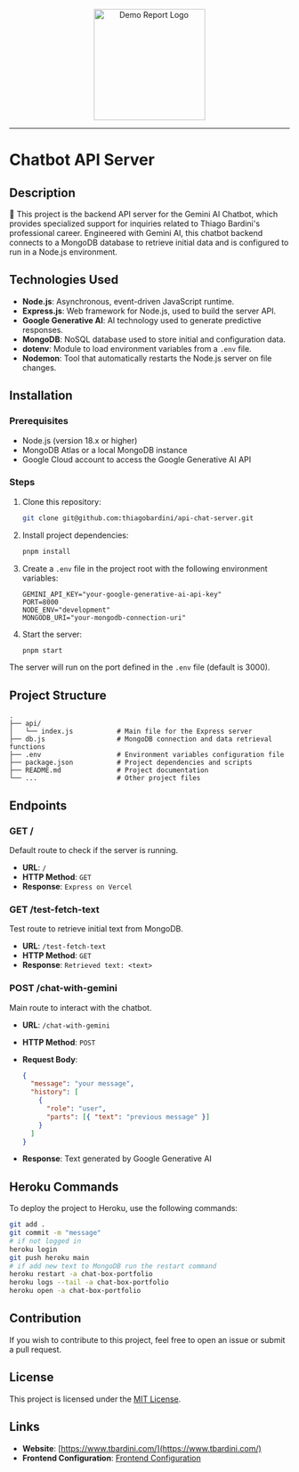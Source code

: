 <p align="center">
<img src="https://www.tbardini.com/assets/TBardini-dot-dark-MIMyJ2zW.png" width="200" alt="Demo Report Logo">
</p>

---

# Chatbot API Server

## Description

🤖 This project is the backend API server for the Gemini AI Chatbot, which provides specialized support for inquiries related to Thiago Bardini's professional career. Engineered with Gemini AI, this chatbot backend connects to a MongoDB database to retrieve initial data and is configured to run in a Node.js environment.

## Technologies Used


- **Node.js**: Asynchronous, event-driven JavaScript runtime.
- **Express.js**: Web framework for Node.js, used to build the server API.
- **Google Generative AI**: AI technology used to generate predictive responses.
- **MongoDB**: NoSQL database used to store initial and configuration data.
- **dotenv**: Module to load environment variables from a `.env` file.
- **Nodemon**: Tool that automatically restarts the Node.js server on file changes.

## Installation

### Prerequisites

- Node.js (version 18.x or higher)
- MongoDB Atlas or a local MongoDB instance
- Google Cloud account to access the Google Generative AI API

### Steps

1. Clone this repository:

    ```bash
    git clone git@github.com:thiagobardini/api-chat-server.git
    ```

2. Install project dependencies:

    ```bash
    pnpm install
    ```

3. Create a `.env` file in the project root with the following environment variables:

    ```plaintext
    GEMINI_API_KEY="your-google-generative-ai-api-key"
    PORT=8000
    NODE_ENV="development"
    MONGODB_URI="your-mongodb-connection-uri"
    ```

4. Start the server:

    ```bash
    pnpm start
    ```

The server will run on the port defined in the `.env` file (default is 3000).

## Project Structure

```plaintext
.
├── api/
│   └── index.js           # Main file for the Express server
├── db.js                  # MongoDB connection and data retrieval functions
├── .env                   # Environment variables configuration file
├── package.json           # Project dependencies and scripts
├── README.md              # Project documentation
└── ...                    # Other project files

```

## Endpoints

### GET /

Default route to check if the server is running.

- **URL**: `/`
- **HTTP Method**: `GET`
- **Response**: `Express on Vercel`

### GET /test-fetch-text

Test route to retrieve initial text from MongoDB.

- **URL**: `/test-fetch-text`
- **HTTP Method**: `GET`
- **Response**: `Retrieved text: <text>`

### POST /chat-with-gemini

Main route to interact with the chatbot.

- **URL**: `/chat-with-gemini`
- **HTTP Method**: `POST`
- **Request Body**:

    ```json
    {
      "message": "your message",
      "history": [
        {
          "role": "user",
          "parts": [{ "text": "previous message" }]
        }
      ]
    }
    ```

- **Response**: Text generated by Google Generative AI

## Heroku Commands

To deploy the project to Heroku, use the following commands:

```bash
git add .
git commit -m "message"
# if not logged in
heroku login 
git push heroku main
# if add new text to MongoDB run the restart command
heroku restart -a chat-box-portfolio 
heroku logs --tail -a chat-box-portfolio
heroku open -a chat-box-portfolio
```

## Contribution

If you wish to contribute to this project, feel free to open an issue or submit a pull request.

## License

This project is licensed under the [MIT License](LICENSE).



## Links

- **Website**: [https://www.tbardini.com/](https://www.tbardini.com/)
- **Frontend Configuration**: [Frontend Configuration](https://github.com/thiagobardini/tbardini/tree/main/src/Components/ChatBox)


